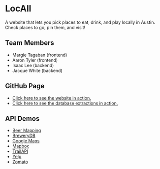 # LocAll
A website that lets you pick places to eat, drink, and play locally in Austin. Check places to go, pin them, and visit!

## Team Members
- Margie Tagaban (frontend)
- Aaron Tyler (frontend)
- Isaac Lee (backend)
- Jacque White (backend)

## GitHub Page
- [Click here to see the website in action.](https://ijlee2.github.io/LocAll/)
- [Click here to see the database extractions in action.](https://ijlee2.github.io/LocAll/api_demos/index.html)

## API Demos
- [Beer Mapping](https://ijlee2.github.io/LocAll/api_demos/beer_mapping.html)
- [BreweryDB](https://ijlee2.github.io/LocAll/api_demos/brewerydb.html)
- [Google Maps](https://ijlee2.github.io/LocAll/api_demos/google_maps.html)
- [Mapbox](https://ijlee2.github.io/LocAll/api_demos/mapbox.html)
- [TrailAPI](https://ijlee2.github.io/LocAll/api_demos/trail_api.html)
- [Yelp](https://ijlee2.github.io/LocAll/api_demos/yelp.html)
- [Zomato](https://ijlee2.github.io/LocAll/api_demos/zomato.html)
